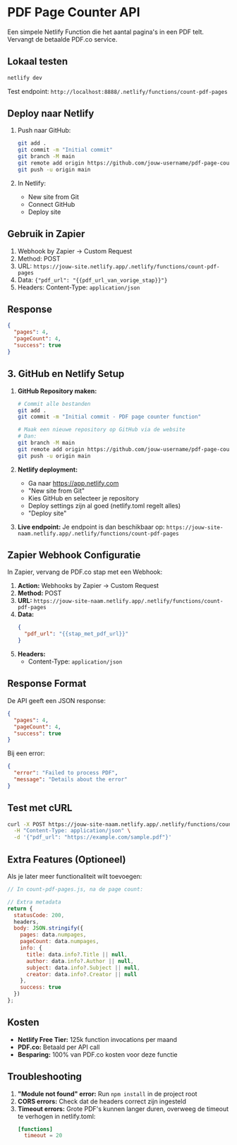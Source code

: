 # PDF Page Counter API

Een simpele Netlify Function die het aantal pagina's in een PDF telt. Vervangt de betaalde PDF.co service.

## Lokaal testen

```bash
netlify dev
```

Test endpoint: `http://localhost:8888/.netlify/functions/count-pdf-pages`

## Deploy naar Netlify

1. Push naar GitHub:
   ```bash
   git add .
   git commit -m "Initial commit"
   git branch -M main
   git remote add origin https://github.com/jouw-username/pdf-page-counter.git
   git push -u origin main
   ```

2. In Netlify:
   - New site from Git
   - Connect GitHub
   - Deploy site

## Gebruik in Zapier

1. Webhook by Zapier → Custom Request
2. Method: POST
3. URL: `https://jouw-site.netlify.app/.netlify/functions/count-pdf-pages`
4. Data: `{"pdf_url": "{{pdf_url_van_vorige_stap}}"}`
5. Headers: Content-Type: `application/json`

## Response

```json
{
  "pages": 4,
  "pageCount": 4,
  "success": true
}
```

## 3. GitHub en Netlify Setup

1. **GitHub Repository maken:**
   ```bash
   # Commit alle bestanden
   git add .
   git commit -m "Initial commit - PDF page counter function"
   
   # Maak een nieuwe repository op GitHub via de website
   # Dan:
   git branch -M main
   git remote add origin https://github.com/jouw-username/pdf-page-counter.git
   git push -u origin main
   ```

2. **Netlify deployment:**
   - Ga naar https://app.netlify.com
   - "New site from Git"
   - Kies GitHub en selecteer je repository
   - Deploy settings zijn al goed (netlify.toml regelt alles)
   - "Deploy site"

3. **Live endpoint:**
   Je endpoint is dan beschikbaar op:
   `https://jouw-site-naam.netlify.app/.netlify/functions/count-pdf-pages`

## Zapier Webhook Configuratie

In Zapier, vervang de PDF.co stap met een Webhook:

1. **Action:** Webhooks by Zapier → Custom Request
2. **Method:** POST
3. **URL:** `https://jouw-site-naam.netlify.app/.netlify/functions/count-pdf-pages`
4. **Data:**
   ```json
   {
     "pdf_url": "{{stap_met_pdf_url}}"
   }
   ```
5. **Headers:**
   - Content-Type: `application/json`

## Response Format

De API geeft een JSON response:
```json
{
  "pages": 4,
  "pageCount": 4,
  "success": true
}
```

Bij een error:
```json
{
  "error": "Failed to process PDF",
  "message": "Details about the error"
}
```

## Test met cURL

```bash
curl -X POST https://jouw-site-naam.netlify.app/.netlify/functions/count-pdf-pages \
  -H "Content-Type: application/json" \
  -d '{"pdf_url": "https://example.com/sample.pdf"}'
```

## Extra Features (Optioneel)

Als je later meer functionaliteit wilt toevoegen:

```javascript
// In count-pdf-pages.js, na de page count:

// Extra metadata
return {
  statusCode: 200,
  headers,
  body: JSON.stringify({
    pages: data.numpages,
    pageCount: data.numpages,
    info: {
      title: data.info?.Title || null,
      author: data.info?.Author || null,
      subject: data.info?.Subject || null,
      creator: data.info?.Creator || null
    },
    success: true
  })
};
```

## Kosten

- **Netlify Free Tier:** 125k function invocations per maand
- **PDF.co:** Betaald per API call
- **Besparing:** 100% van PDF.co kosten voor deze functie

## Troubleshooting

1. **"Module not found" error:** Run `npm install` in de project root
2. **CORS errors:** Check dat de headers correct zijn ingesteld
3. **Timeout errors:** Grote PDF's kunnen langer duren, overweeg de timeout te verhogen in netlify.toml:
   ```toml
   [functions]
     timeout = 20
   ``` 